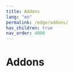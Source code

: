 ```yaml
---
title: Addons
lang: "en"
permalink: /edge/addons/
has_children: true
nav_order: 4000
---
```


# Addons
